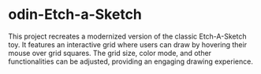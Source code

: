 # odin-Etch-a-Sketch

This project recreates a modernized version of the classic Etch-A-Sketch toy. It features an interactive grid where users can draw by hovering their mouse over grid squares. The grid size, color mode, and other functionalities can be adjusted, providing an engaging drawing experience.
